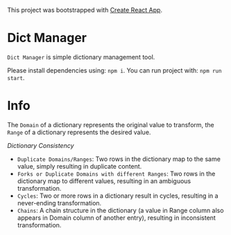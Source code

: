 This project was bootstrapped with [Create React App](https://github.com/facebook/create-react-app).

# Dict Manager

`Dict Manager` is simple dictionary management tool.

Please install dependencies using: `npm i`. You can run project with: `npm run start`.

# Info

The `Domain` of a dictionary represents the original value to transform, the `Range` of a dictionary represents
the desired value.

*Dictionary Consistency*

* `Duplicate Domains/Ranges`: Two rows in the dictionary map to the same value, simply resulting in duplicate content.
* `Forks or Duplicate Domains with different Ranges`: Two rows in the dictionary map to different values, resulting in an ambiguous transformation.
* `Cycles`: Two or more rows in a dictionary result in cycles, resulting in a never-ending transformation.
* `Chains`: A chain structure in the dictionary (a value in Range column also appears in Domain column of another entry), resulting in inconsistent transformation.
